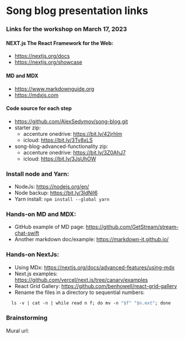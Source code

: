 # Song blog presentation links


### Links for the workshop on March 17, 2023

#### NEXT.js The React Framework for the Web:
* https://nextjs.org/docs
* https://nextjs.org/showcase

#### MD and MDX
* https://www.markdownguide.org
* https://mdxjs.com

#### Code source for each step
*  https://github.com/AlexSedymov/song-blog.git
* starter zip: 
  * accenture onedrive: https://bit.ly/42jrhlm
  * icloud: https://bit.ly/3Tv8xLS
* song-blog-advanced-functionality zip: 
  * accenture onedrive: https://bit.ly/3Z0AhJ7
  * icloud: https://bit.ly/3JsUhOW

### Install node and Yarn:
* NodeJs: https://nodejs.org/en/
* Node backup: https://bit.ly/3ldNil6
* Yarn install: ```npm install --global yarn```
### Hands-on MD and MDX:
* GitHub example of MD page: https://github.com/GetStream/stream-chat-swift
* Another markdown doc/example: https://markdown-it.github.io/

### Hands-on NextJs:
* Using MDx: https://nextjs.org/docs/advanced-features/using-mdx
* Next.js examples: https://github.com/vercel/next.js/tree/canary/examples
* React Grid Gallery: https://github.com/benhowell/react-grid-gallery
* Rename the files in a directory to sequential numbers:
```dockerfile
  ls -v | cat -n | while read n f; do mv -n "$f" "$n.ext"; done
```

### Brainstorming
Mural url:

